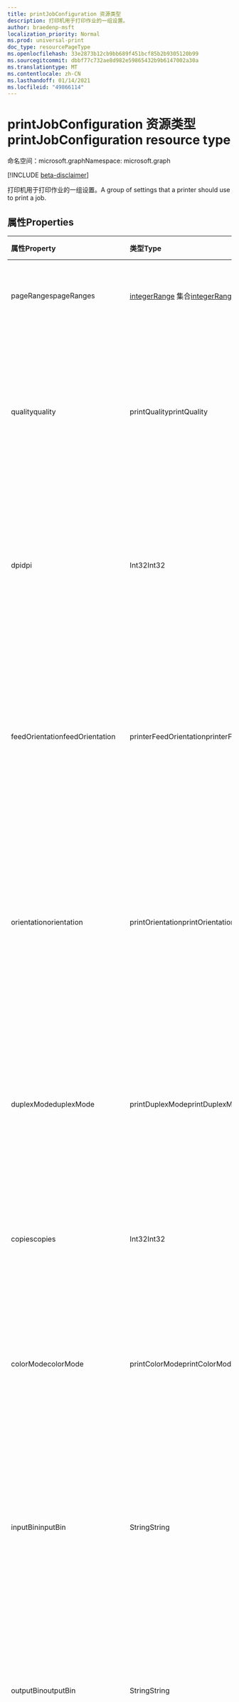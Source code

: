 ```yaml
---
title: printJobConfiguration 资源类型
description: 打印机用于打印作业的一组设置。
author: braedenp-msft
localization_priority: Normal
ms.prod: universal-print
doc_type: resourcePageType
ms.openlocfilehash: 33e2873b12cb9bb689f451bcf85b2b9305120b99
ms.sourcegitcommit: dbbf77c732ae8d982e59865432b9b6147002a30a
ms.translationtype: MT
ms.contentlocale: zh-CN
ms.lasthandoff: 01/14/2021
ms.locfileid: "49866114"
---
```

# <a name="printjobconfiguration-resource-type"></a><span data-ttu-id="0659e-103">printJobConfiguration 资源类型</span><span class="sxs-lookup"><span data-stu-id="0659e-103">printJobConfiguration resource type</span></span>

<span data-ttu-id="0659e-104">命名空间：microsoft.graph</span><span class="sxs-lookup"><span data-stu-id="0659e-104">Namespace: microsoft.graph</span></span>

[!INCLUDE [beta-disclaimer](../../includes/beta-disclaimer.md)]

<span data-ttu-id="0659e-105">打印机用于打印作业的一组设置。</span><span class="sxs-lookup"><span data-stu-id="0659e-105">A group of settings that a printer should use to print a job.</span></span>

## <a name="properties"></a><span data-ttu-id="0659e-106">属性</span><span class="sxs-lookup"><span data-stu-id="0659e-106">Properties</span></span>
| <span data-ttu-id="0659e-107">属性</span><span class="sxs-lookup"><span data-stu-id="0659e-107">Property</span></span>     | <span data-ttu-id="0659e-108">类型</span><span class="sxs-lookup"><span data-stu-id="0659e-108">Type</span></span>        | <span data-ttu-id="0659e-109">说明</span><span class="sxs-lookup"><span data-stu-id="0659e-109">Description</span></span> |
|:-------------|:------------|:------------|
|<span data-ttu-id="0659e-110">pageRanges</span><span class="sxs-lookup"><span data-stu-id="0659e-110">pageRanges</span></span>|<span data-ttu-id="0659e-111">[integerRange](integerrange.md) 集合</span><span class="sxs-lookup"><span data-stu-id="0659e-111">[integerRange](integerrange.md) collection</span></span>|<span data-ttu-id="0659e-112">要打印的页面范围。</span><span class="sxs-lookup"><span data-stu-id="0659e-112">The page ranges to print.</span></span> <span data-ttu-id="0659e-113">只读。</span><span class="sxs-lookup"><span data-stu-id="0659e-113">Read-only.</span></span>|
|<span data-ttu-id="0659e-114">quality</span><span class="sxs-lookup"><span data-stu-id="0659e-114">quality</span></span>|<span data-ttu-id="0659e-115">printQuality</span><span class="sxs-lookup"><span data-stu-id="0659e-115">printQuality</span></span>|<span data-ttu-id="0659e-116">打印作业时使用的打印质量。</span><span class="sxs-lookup"><span data-stu-id="0659e-116">The print quality to use when printing the job.</span></span> <span data-ttu-id="0659e-117">下表介绍了有效值。</span><span class="sxs-lookup"><span data-stu-id="0659e-117">Valid values are described in the table below.</span></span> <span data-ttu-id="0659e-118">只读。</span><span class="sxs-lookup"><span data-stu-id="0659e-118">Read-only.</span></span>|
|<span data-ttu-id="0659e-119">dpi</span><span class="sxs-lookup"><span data-stu-id="0659e-119">dpi</span></span>|<span data-ttu-id="0659e-120">Int32</span><span class="sxs-lookup"><span data-stu-id="0659e-120">Int32</span></span>|<span data-ttu-id="0659e-121">打印作业时使用的分辨率，以每英寸点数表示 (DPI) 。</span><span class="sxs-lookup"><span data-stu-id="0659e-121">The resolution to use when printing the job, expressed in dots per inch (DPI).</span></span> <span data-ttu-id="0659e-122">只读。</span><span class="sxs-lookup"><span data-stu-id="0659e-122">Read-only.</span></span>|
|<span data-ttu-id="0659e-123">feedOrientation</span><span class="sxs-lookup"><span data-stu-id="0659e-123">feedOrientation</span></span>|<span data-ttu-id="0659e-124">printerFeedOrientation</span><span class="sxs-lookup"><span data-stu-id="0659e-124">printerFeedOrientation</span></span>|<span data-ttu-id="0659e-125">将媒体馈送到打印机时使用的方向。</span><span class="sxs-lookup"><span data-stu-id="0659e-125">The orientation to use when feeding media into the printer.</span></span> <span data-ttu-id="0659e-126">下表介绍了有效值。</span><span class="sxs-lookup"><span data-stu-id="0659e-126">Valid values are described in the following table.</span></span> <span data-ttu-id="0659e-127">只读。</span><span class="sxs-lookup"><span data-stu-id="0659e-127">Read-only.</span></span>|
|<span data-ttu-id="0659e-128">orientation</span><span class="sxs-lookup"><span data-stu-id="0659e-128">orientation</span></span>|<span data-ttu-id="0659e-129">printOrientation</span><span class="sxs-lookup"><span data-stu-id="0659e-129">printOrientation</span></span>|<span data-ttu-id="0659e-130">打印作业时打印机应该使用的方向设置。</span><span class="sxs-lookup"><span data-stu-id="0659e-130">The orientation setting the printer should use when printing the job.</span></span> <span data-ttu-id="0659e-131">下表介绍了有效值。</span><span class="sxs-lookup"><span data-stu-id="0659e-131">Valid values are described in the following table.</span></span>|
|<span data-ttu-id="0659e-132">duplexMode</span><span class="sxs-lookup"><span data-stu-id="0659e-132">duplexMode</span></span>|<span data-ttu-id="0659e-133">printDuplexMode</span><span class="sxs-lookup"><span data-stu-id="0659e-133">printDuplexMode</span></span>|<span data-ttu-id="0659e-134">打印作业时打印机应该使用的双面模式。</span><span class="sxs-lookup"><span data-stu-id="0659e-134">The duplex mode the printer should use when printing the job.</span></span> <span data-ttu-id="0659e-135">下表介绍了有效值。</span><span class="sxs-lookup"><span data-stu-id="0659e-135">Valid values are described in the table below.</span></span> <span data-ttu-id="0659e-136">只读。</span><span class="sxs-lookup"><span data-stu-id="0659e-136">Read-only.</span></span>|
|<span data-ttu-id="0659e-137">copies</span><span class="sxs-lookup"><span data-stu-id="0659e-137">copies</span></span>|<span data-ttu-id="0659e-138">Int32</span><span class="sxs-lookup"><span data-stu-id="0659e-138">Int32</span></span>|<span data-ttu-id="0659e-139">应打印的副本数。</span><span class="sxs-lookup"><span data-stu-id="0659e-139">The number of copies that should be printed.</span></span> <span data-ttu-id="0659e-140">只读。</span><span class="sxs-lookup"><span data-stu-id="0659e-140">Read-only.</span></span>|
|<span data-ttu-id="0659e-141">colorMode</span><span class="sxs-lookup"><span data-stu-id="0659e-141">colorMode</span></span>|<span data-ttu-id="0659e-142">printColorMode</span><span class="sxs-lookup"><span data-stu-id="0659e-142">printColorMode</span></span>|<span data-ttu-id="0659e-143">打印机用于打印作业的颜色模式。</span><span class="sxs-lookup"><span data-stu-id="0659e-143">The color mode the printer should use to print the job.</span></span> <span data-ttu-id="0659e-144">下表介绍了有效值。</span><span class="sxs-lookup"><span data-stu-id="0659e-144">Valid values are described in the table below.</span></span> <span data-ttu-id="0659e-145">只读。</span><span class="sxs-lookup"><span data-stu-id="0659e-145">Read-only.</span></span>|
|<span data-ttu-id="0659e-146">inputBin</span><span class="sxs-lookup"><span data-stu-id="0659e-146">inputBin</span></span>|<span data-ttu-id="0659e-147">String</span><span class="sxs-lookup"><span data-stu-id="0659e-147">String</span></span>|<span data-ttu-id="0659e-148">打印时 (纸盒) 纸盒。</span><span class="sxs-lookup"><span data-stu-id="0659e-148">The input bin (tray) to use when printing.</span></span> <span data-ttu-id="0659e-149">有关支持的输入 [箱](printercapabilities.md) 列表，请参阅打印机的功能。</span><span class="sxs-lookup"><span data-stu-id="0659e-149">See the printer's [capabilities](printercapabilities.md) for a list of supported input bins.</span></span>|
|<span data-ttu-id="0659e-150">outputBin</span><span class="sxs-lookup"><span data-stu-id="0659e-150">outputBin</span></span>|<span data-ttu-id="0659e-151">String</span><span class="sxs-lookup"><span data-stu-id="0659e-151">String</span></span>|<span data-ttu-id="0659e-152">要放入已完成打印的输出箱。</span><span class="sxs-lookup"><span data-stu-id="0659e-152">The output bin to place completed prints into.</span></span> <span data-ttu-id="0659e-153">有关受支持的输出 [箱](printercapabilities.md) 列表，请参阅打印机的功能。</span><span class="sxs-lookup"><span data-stu-id="0659e-153">See the printer's [capabilities](printercapabilities.md) for a list of supported output bins.</span></span>|
|<span data-ttu-id="0659e-154">mediaSize</span><span class="sxs-lookup"><span data-stu-id="0659e-154">mediaSize</span></span>|<span data-ttu-id="0659e-155">String</span><span class="sxs-lookup"><span data-stu-id="0659e-155">String</span></span>|<span data-ttu-id="0659e-156">打印时使用的媒体大小。</span><span class="sxs-lookup"><span data-stu-id="0659e-156">The media sizeto use when printing.</span></span> <span data-ttu-id="0659e-157">支持 ISO 和 ANSI 媒体大小的标准大小名称，以及关联打印机支持的任何自定义大小。</span><span class="sxs-lookup"><span data-stu-id="0659e-157">Supports standard size names for ISO and ANSI media sizes, along with any custom sizes supported by the associated printer.</span></span>|
|<span data-ttu-id="0659e-158">margin</span><span class="sxs-lookup"><span data-stu-id="0659e-158">margin</span></span>|[<span data-ttu-id="0659e-159">printMargin</span><span class="sxs-lookup"><span data-stu-id="0659e-159">printMargin</span></span>](printmargin.md)|<span data-ttu-id="0659e-160">打印时使用的边距设置。</span><span class="sxs-lookup"><span data-stu-id="0659e-160">The margin settings to use when printing.</span></span>|
|<span data-ttu-id="0659e-161">mediaType</span><span class="sxs-lookup"><span data-stu-id="0659e-161">mediaType</span></span>|<span data-ttu-id="0659e-162">String</span><span class="sxs-lookup"><span data-stu-id="0659e-162">String</span></span>|<span data-ttu-id="0659e-163">默认媒体 (类型，例如) 打印文档的纸张类型。</span><span class="sxs-lookup"><span data-stu-id="0659e-163">The default media (such as paper) type to print the document on.</span></span> <span data-ttu-id="0659e-164">下表介绍了有效值。</span><span class="sxs-lookup"><span data-stu-id="0659e-164">Valid values are described in the following table.</span></span>|
|<span data-ttu-id="0659e-165">finishings</span><span class="sxs-lookup"><span data-stu-id="0659e-165">finishings</span></span>|<span data-ttu-id="0659e-166">printFinishing 集合</span><span class="sxs-lookup"><span data-stu-id="0659e-166">printFinishing collection</span></span>|<span data-ttu-id="0659e-167">打印时使用的完成过程。</span><span class="sxs-lookup"><span data-stu-id="0659e-167">Finishing processes to use when printing.</span></span>|
|<span data-ttu-id="0659e-168">pagesPerSheet</span><span class="sxs-lookup"><span data-stu-id="0659e-168">pagesPerSheet</span></span>|<span data-ttu-id="0659e-169">Int32</span><span class="sxs-lookup"><span data-stu-id="0659e-169">Int32</span></span>|<span data-ttu-id="0659e-170">每张工作表上要打印的文档页数。</span><span class="sxs-lookup"><span data-stu-id="0659e-170">The number of document pages to print on each sheet.</span></span>
|<span data-ttu-id="0659e-171">multipageLayout</span><span class="sxs-lookup"><span data-stu-id="0659e-171">multipageLayout</span></span>|<span data-ttu-id="0659e-172">printMultipageLayout</span><span class="sxs-lookup"><span data-stu-id="0659e-172">printMultipageLayout</span></span>|<span data-ttu-id="0659e-173">每张工作表打印多个页面时页面的布局方向。</span><span class="sxs-lookup"><span data-stu-id="0659e-173">The direction to lay out pages when multiple pages are being printed per sheet.</span></span> <span data-ttu-id="0659e-174">下表介绍了有效值。</span><span class="sxs-lookup"><span data-stu-id="0659e-174">Valid values are described in the following table.</span></span>|
|<span data-ttu-id="0659e-175">collate</span><span class="sxs-lookup"><span data-stu-id="0659e-175">collate</span></span>|<span data-ttu-id="0659e-176">布尔</span><span class="sxs-lookup"><span data-stu-id="0659e-176">Boolean</span></span>|<span data-ttu-id="0659e-177">打印多页文档的多个副本时，打印机是否应该整理页面。</span><span class="sxs-lookup"><span data-stu-id="0659e-177">Whether the printer should collate pages wehen printing multiple copies of a multi-page document.</span></span>|
|<span data-ttu-id="0659e-178">scaling</span><span class="sxs-lookup"><span data-stu-id="0659e-178">scaling</span></span>|<span data-ttu-id="0659e-179">printScaling</span><span class="sxs-lookup"><span data-stu-id="0659e-179">printScaling</span></span>|<span data-ttu-id="0659e-180">指定打印机如何缩放文档数据以适应请求的媒体。</span><span class="sxs-lookup"><span data-stu-id="0659e-180">Specifies how the printer should scale the document data to fit the requested media.</span></span> <span data-ttu-id="0659e-181">下表介绍了有效值。</span><span class="sxs-lookup"><span data-stu-id="0659e-181">Valid values are described in the following table.</span></span>|

### <a name="printquality-values"></a><span data-ttu-id="0659e-182">printQuality 值</span><span class="sxs-lookup"><span data-stu-id="0659e-182">printQuality values</span></span>

|<span data-ttu-id="0659e-183">成员</span><span class="sxs-lookup"><span data-stu-id="0659e-183">Member</span></span>|<span data-ttu-id="0659e-184">值</span><span class="sxs-lookup"><span data-stu-id="0659e-184">Value</span></span>|<span data-ttu-id="0659e-185">说明</span><span class="sxs-lookup"><span data-stu-id="0659e-185">Description</span></span>|
|:---|:---|:---|
|<span data-ttu-id="0659e-186">low</span><span class="sxs-lookup"><span data-stu-id="0659e-186">low</span></span>|<span data-ttu-id="0659e-187">0</span><span class="sxs-lookup"><span data-stu-id="0659e-187">0</span></span>|<span data-ttu-id="0659e-188">打印机将采用低 ("草稿") 作业。</span><span class="sxs-lookup"><span data-stu-id="0659e-188">The printer will print the job using low (commonly known as "draft") quality.</span></span>|
|<span data-ttu-id="0659e-189">中等</span><span class="sxs-lookup"><span data-stu-id="0659e-189">medium</span></span>|<span data-ttu-id="0659e-190">1 </span><span class="sxs-lookup"><span data-stu-id="0659e-190">1</span></span>|<span data-ttu-id="0659e-191">打印机使用 medim 打印作业 (通常称为"正常") 质量。</span><span class="sxs-lookup"><span data-stu-id="0659e-191">The printer will print the job using medim (commonly known as "normal") quality.</span></span>|
|<span data-ttu-id="0659e-192">high</span><span class="sxs-lookup"><span data-stu-id="0659e-192">high</span></span>|<span data-ttu-id="0659e-193">2 </span><span class="sxs-lookup"><span data-stu-id="0659e-193">2</span></span>|<span data-ttu-id="0659e-194">打印机会使用通常称为 ("最好"或"精细"的) 打印作业。</span><span class="sxs-lookup"><span data-stu-id="0659e-194">The printer will print the job using high (commonly known as "best" or "fine") quality.</span></span>|
|<span data-ttu-id="0659e-195">unknownFutureValue</span><span class="sxs-lookup"><span data-stu-id="0659e-195">unknownFutureValue</span></span>|<span data-ttu-id="0659e-196">3 </span><span class="sxs-lookup"><span data-stu-id="0659e-196">3</span></span>|<span data-ttu-id="0659e-197">可发展枚举 sentinel 值。</span><span class="sxs-lookup"><span data-stu-id="0659e-197">Evolvable enumeration sentinel value.</span></span> <span data-ttu-id="0659e-198">请勿使用。</span><span class="sxs-lookup"><span data-stu-id="0659e-198">Do not use.</span></span>|

### <a name="printerfeedorientation-values"></a><span data-ttu-id="0659e-199">printerFeedOrientation 值</span><span class="sxs-lookup"><span data-stu-id="0659e-199">printerFeedOrientation values</span></span>

|<span data-ttu-id="0659e-200">成员</span><span class="sxs-lookup"><span data-stu-id="0659e-200">Member</span></span>|<span data-ttu-id="0659e-201">值</span><span class="sxs-lookup"><span data-stu-id="0659e-201">Value</span></span>|<span data-ttu-id="0659e-202">说明</span><span class="sxs-lookup"><span data-stu-id="0659e-202">Description</span></span>|
|:---|:---|:---|
|<span data-ttu-id="0659e-203">longEdgeFirst</span><span class="sxs-lookup"><span data-stu-id="0659e-203">longEdgeFirst</span></span>|<span data-ttu-id="0659e-204">0</span><span class="sxs-lookup"><span data-stu-id="0659e-204">0</span></span>|<span data-ttu-id="0659e-205">打印机将在"横向"方向使用活动纸盒中的纸张，首先使用工作表的长边缘。</span><span class="sxs-lookup"><span data-stu-id="0659e-205">The printer will consume sheets from the active tray in "landscape" orientation, with the long edge of the sheet first.</span></span>|
|<span data-ttu-id="0659e-206">shortEdgeFirst</span><span class="sxs-lookup"><span data-stu-id="0659e-206">shortEdgeFirst</span></span>|<span data-ttu-id="0659e-207">1 </span><span class="sxs-lookup"><span data-stu-id="0659e-207">1</span></span>|<span data-ttu-id="0659e-208">打印机将在"纵向"方向使用活动纸盒中的纸张，首先使用纸张的短边缘。</span><span class="sxs-lookup"><span data-stu-id="0659e-208">The printer will consume sheets from the active tray in "portrait" orientation, with the short edge of the sheet first.</span></span>|
|<span data-ttu-id="0659e-209">unknownFutureValue</span><span class="sxs-lookup"><span data-stu-id="0659e-209">unknownFutureValue</span></span>|<span data-ttu-id="0659e-210">2 </span><span class="sxs-lookup"><span data-stu-id="0659e-210">2</span></span>|<span data-ttu-id="0659e-211">可发展枚举 sentinel 值。</span><span class="sxs-lookup"><span data-stu-id="0659e-211">Evolvable enumeration sentinel value.</span></span> <span data-ttu-id="0659e-212">请勿使用。</span><span class="sxs-lookup"><span data-stu-id="0659e-212">Do not use.</span></span>|

### <a name="printorientation-values"></a><span data-ttu-id="0659e-213">printOrientation 值</span><span class="sxs-lookup"><span data-stu-id="0659e-213">printOrientation values</span></span>

|<span data-ttu-id="0659e-214">成员</span><span class="sxs-lookup"><span data-stu-id="0659e-214">Member</span></span>|<span data-ttu-id="0659e-215">值</span><span class="sxs-lookup"><span data-stu-id="0659e-215">Value</span></span>|<span data-ttu-id="0659e-216">说明</span><span class="sxs-lookup"><span data-stu-id="0659e-216">Description</span></span>|
|:---|:---|:---|
|<span data-ttu-id="0659e-217">portrait</span><span class="sxs-lookup"><span data-stu-id="0659e-217">portrait</span></span>|<span data-ttu-id="0659e-218">3 </span><span class="sxs-lookup"><span data-stu-id="0659e-218">3</span></span>|<span data-ttu-id="0659e-219">打印机将打印"纵向"方向的印版。</span><span class="sxs-lookup"><span data-stu-id="0659e-219">The printer will print impressions in the "portrait" orientation.</span></span>|
|<span data-ttu-id="0659e-220">landscape</span><span class="sxs-lookup"><span data-stu-id="0659e-220">landscape</span></span>|<span data-ttu-id="0659e-221">4 </span><span class="sxs-lookup"><span data-stu-id="0659e-221">4</span></span>|<span data-ttu-id="0659e-222">打印机将以"横向"方向打印展示。</span><span class="sxs-lookup"><span data-stu-id="0659e-222">The printer will print impressions in the "landscape" orientation.</span></span>|
|<span data-ttu-id="0659e-223">reverseLandscape</span><span class="sxs-lookup"><span data-stu-id="0659e-223">reverseLandscape</span></span>|<span data-ttu-id="0659e-224">5 </span><span class="sxs-lookup"><span data-stu-id="0659e-224">5</span></span>|<span data-ttu-id="0659e-225">打印机将以"反向横向"方向打印展示。</span><span class="sxs-lookup"><span data-stu-id="0659e-225">The printer will print impressions in the "reverse landscape" orientation.</span></span>|
|<span data-ttu-id="0659e-226">reversePortrait</span><span class="sxs-lookup"><span data-stu-id="0659e-226">reversePortrait</span></span>|<span data-ttu-id="0659e-227">6 </span><span class="sxs-lookup"><span data-stu-id="0659e-227">6</span></span>|<span data-ttu-id="0659e-228">打印机将以"反向纵向"方向打印展示。</span><span class="sxs-lookup"><span data-stu-id="0659e-228">The printer will print impressions in the "reverse portrait" orientation.</span></span>|

### <a name="printduplexmode-values"></a><span data-ttu-id="0659e-229">printDuplexMode 值</span><span class="sxs-lookup"><span data-stu-id="0659e-229">printDuplexMode values</span></span>

|<span data-ttu-id="0659e-230">成员</span><span class="sxs-lookup"><span data-stu-id="0659e-230">Member</span></span>|<span data-ttu-id="0659e-231">值</span><span class="sxs-lookup"><span data-stu-id="0659e-231">Value</span></span>|<span data-ttu-id="0659e-232">说明</span><span class="sxs-lookup"><span data-stu-id="0659e-232">Description</span></span>|
|:---|:---|:---|
|<span data-ttu-id="0659e-233">flipOnLongEdge</span><span class="sxs-lookup"><span data-stu-id="0659e-233">flipOnLongEdge</span></span>|<span data-ttu-id="0659e-234">0</span><span class="sxs-lookup"><span data-stu-id="0659e-234">0</span></span>|<span data-ttu-id="0659e-235">打印机将双面打印，并沿长边翻转文档。</span><span class="sxs-lookup"><span data-stu-id="0659e-235">The printer will print double-sided, and will flip documents along the long edge.</span></span>|
|<span data-ttu-id="0659e-236">flipOnShortEdge</span><span class="sxs-lookup"><span data-stu-id="0659e-236">flipOnShortEdge</span></span>|<span data-ttu-id="0659e-237">1 </span><span class="sxs-lookup"><span data-stu-id="0659e-237">1</span></span>|<span data-ttu-id="0659e-238">打印机将双面打印，并沿短边翻转文档。</span><span class="sxs-lookup"><span data-stu-id="0659e-238">The printer will print double-sided, and will flip documents along the short edge.</span></span>|
|<span data-ttu-id="0659e-239">oneSided</span><span class="sxs-lookup"><span data-stu-id="0659e-239">oneSided</span></span>|<span data-ttu-id="0659e-240">2 </span><span class="sxs-lookup"><span data-stu-id="0659e-240">2</span></span>|<span data-ttu-id="0659e-241">打印机将单面打印。</span><span class="sxs-lookup"><span data-stu-id="0659e-241">The printer will print single-sided.</span></span>|

### <a name="printcolormode-values"></a><span data-ttu-id="0659e-242">printColorMode 值</span><span class="sxs-lookup"><span data-stu-id="0659e-242">printColorMode values</span></span>

|<span data-ttu-id="0659e-243">成员</span><span class="sxs-lookup"><span data-stu-id="0659e-243">Member</span></span>|<span data-ttu-id="0659e-244">值</span><span class="sxs-lookup"><span data-stu-id="0659e-244">Value</span></span>|<span data-ttu-id="0659e-245">说明</span><span class="sxs-lookup"><span data-stu-id="0659e-245">Description</span></span>|
|:---|:---|:---|
|<span data-ttu-id="0659e-246">blackAndWhite</span><span class="sxs-lookup"><span data-stu-id="0659e-246">blackAndWhite</span></span>|<span data-ttu-id="0659e-247">0</span><span class="sxs-lookup"><span data-stu-id="0659e-247">0</span></span>|<span data-ttu-id="0659e-248">黑白标记 (使用黑色标记材料。) </span><span class="sxs-lookup"><span data-stu-id="0659e-248">Black and white (use black marker material only.)</span></span>|
|<span data-ttu-id="0659e-249">灰度</span><span class="sxs-lookup"><span data-stu-id="0659e-249">grayscale</span></span>|<span data-ttu-id="0659e-250">1 </span><span class="sxs-lookup"><span data-stu-id="0659e-250">1</span></span>|<span data-ttu-id="0659e-251">灰度 (可能使用某些颜色标记材料。) </span><span class="sxs-lookup"><span data-stu-id="0659e-251">Grayscale (may use some color marker material.)</span></span>|
|<span data-ttu-id="0659e-252">颜色</span><span class="sxs-lookup"><span data-stu-id="0659e-252">color</span></span>|<span data-ttu-id="0659e-253">2 </span><span class="sxs-lookup"><span data-stu-id="0659e-253">2</span></span>|<span data-ttu-id="0659e-254">颜色 (使用标记材料的任意组合来创建颜色展示) 。</span><span class="sxs-lookup"><span data-stu-id="0659e-254">Color (use any combination of marker materials to create a color impression).</span></span>|
|<span data-ttu-id="0659e-255">自动</span><span class="sxs-lookup"><span data-stu-id="0659e-255">auto</span></span>|<span data-ttu-id="0659e-256">3 </span><span class="sxs-lookup"><span data-stu-id="0659e-256">3</span></span>|<span data-ttu-id="0659e-257">让打印机决定使用哪种颜色模式。</span><span class="sxs-lookup"><span data-stu-id="0659e-257">Let the printer decide which color mode to use.</span></span>|

### <a name="printfinishing-values"></a><span data-ttu-id="0659e-258">printFinishing 值</span><span class="sxs-lookup"><span data-stu-id="0659e-258">printFinishing values</span></span>

|<span data-ttu-id="0659e-259">成员</span><span class="sxs-lookup"><span data-stu-id="0659e-259">Member</span></span>|<span data-ttu-id="0659e-260">值</span><span class="sxs-lookup"><span data-stu-id="0659e-260">Value</span></span>|<span data-ttu-id="0659e-261">说明</span><span class="sxs-lookup"><span data-stu-id="0659e-261">Description</span></span>|
|:---|:---|:---|
|<span data-ttu-id="0659e-262">无</span><span class="sxs-lookup"><span data-stu-id="0659e-262">none</span></span>|<span data-ttu-id="0659e-263">3 </span><span class="sxs-lookup"><span data-stu-id="0659e-263">3</span></span>|<span data-ttu-id="0659e-264">无完成。</span><span class="sxs-lookup"><span data-stu-id="0659e-264">No finishings.</span></span> <span data-ttu-id="0659e-265">包括此值等效于提供一个空的完成集合。</span><span class="sxs-lookup"><span data-stu-id="0659e-265">Including this value is equivalent to providing an empty collection of finishings.</span></span>|
|<span data-ttu-id="0659e-266">装订</span><span class="sxs-lookup"><span data-stu-id="0659e-266">staple</span></span>|<span data-ttu-id="0659e-267">4 </span><span class="sxs-lookup"><span data-stu-id="0659e-267">4</span></span>|<span data-ttu-id="0659e-268">使用打印机的默认装订配置装订文档。</span><span class="sxs-lookup"><span data-stu-id="0659e-268">Staple the document using the printer's default stapling configuration.</span></span>|
|<span data-ttu-id="0659e-269">一些</span><span class="sxs-lookup"><span data-stu-id="0659e-269">punch</span></span>|<span data-ttu-id="0659e-270">5 </span><span class="sxs-lookup"><span data-stu-id="0659e-270">5</span></span>|<span data-ttu-id="0659e-271">使用打印机的默认内径配置将文档放大。</span><span class="sxs-lookup"><span data-stu-id="0659e-271">Hole punch the document using the printer's default hole punch configuration.</span></span>|
|<span data-ttu-id="0659e-272">cover</span><span class="sxs-lookup"><span data-stu-id="0659e-272">cover</span></span>|<span data-ttu-id="0659e-273">6 </span><span class="sxs-lookup"><span data-stu-id="0659e-273">6</span></span>|<span data-ttu-id="0659e-274">将封面应用于文档。</span><span class="sxs-lookup"><span data-stu-id="0659e-274">Apply a cover to the document.</span></span>|
|<span data-ttu-id="0659e-275">bind</span><span class="sxs-lookup"><span data-stu-id="0659e-275">bind</span></span>|<span data-ttu-id="0659e-276">7 </span><span class="sxs-lookup"><span data-stu-id="0659e-276">7</span></span>|<span data-ttu-id="0659e-277">使用打印机的默认绑定配置绑定文档。</span><span class="sxs-lookup"><span data-stu-id="0659e-277">Bind the document using the printer's default binding configuration.</span></span>|
|<span data-ttu-id="0659e-278">itchStitch</span><span class="sxs-lookup"><span data-stu-id="0659e-278">saddleStitch</span></span>|<span data-ttu-id="0659e-279">8 </span><span class="sxs-lookup"><span data-stu-id="0659e-279">8</span></span>|<span data-ttu-id="0659e-280">使用打印机的默认装订配置打印文档。</span><span class="sxs-lookup"><span data-stu-id="0659e-280">Saddle-stich the document using the printer's default stitching configuration.</span></span>|
|<span data-ttu-id="0659e-281">所图</span><span class="sxs-lookup"><span data-stu-id="0659e-281">stitchEdge</span></span>|<span data-ttu-id="0659e-282">9 </span><span class="sxs-lookup"><span data-stu-id="0659e-282">9</span></span>|<span data-ttu-id="0659e-283">使用打印机的默认装订配置对文档进行边缘装订。</span><span class="sxs-lookup"><span data-stu-id="0659e-283">Edge-stitch the document using the printer's default stitching configuration.</span></span>|
|<span data-ttu-id="0659e-284">装订TopLeft</span><span class="sxs-lookup"><span data-stu-id="0659e-284">stapleTopLeft</span></span>|<span data-ttu-id="0659e-285">20</span><span class="sxs-lookup"><span data-stu-id="0659e-285">20</span></span>|<span data-ttu-id="0659e-286">将文档装订在左上角。</span><span class="sxs-lookup"><span data-stu-id="0659e-286">Staple the document in the top-left corner.</span></span>|
|<span data-ttu-id="0659e-287">装订BottomLeft</span><span class="sxs-lookup"><span data-stu-id="0659e-287">stapleBottomLeft</span></span>|<span data-ttu-id="0659e-288"> 21</span><span class="sxs-lookup"><span data-stu-id="0659e-288">21</span></span>|<span data-ttu-id="0659e-289">将文档装订在左下角。</span><span class="sxs-lookup"><span data-stu-id="0659e-289">Staple the document in the bottom-left corner.</span></span>|
|<span data-ttu-id="0659e-290">装订TopRight</span><span class="sxs-lookup"><span data-stu-id="0659e-290">stapleTopRight</span></span>|<span data-ttu-id="0659e-291">22</span><span class="sxs-lookup"><span data-stu-id="0659e-291">22</span></span>|<span data-ttu-id="0659e-292">将文档装订在右上角。</span><span class="sxs-lookup"><span data-stu-id="0659e-292">Staple the document in the top-right corner.</span></span>|
|<span data-ttu-id="0659e-293">装订BottomRight</span><span class="sxs-lookup"><span data-stu-id="0659e-293">stapleBottomRight</span></span>|<span data-ttu-id="0659e-294">23</span><span class="sxs-lookup"><span data-stu-id="0659e-294">23</span></span>|<span data-ttu-id="0659e-295">将文档装订在右下角。</span><span class="sxs-lookup"><span data-stu-id="0659e-295">Staple the document in the bottom-right corner.</span></span>|
|<span data-ttu-id="0659e-296">ftLeftEdge</span><span class="sxs-lookup"><span data-stu-id="0659e-296">stitchLeftEdge</span></span>|<span data-ttu-id="0659e-297">24</span><span class="sxs-lookup"><span data-stu-id="0659e-297">24</span></span>|<span data-ttu-id="0659e-298">沿左边缘对文档进行边缘装订。</span><span class="sxs-lookup"><span data-stu-id="0659e-298">Edge-stitch the document along the left edge.</span></span>|
|<span data-ttu-id="0659e-299">stitchTopEdge</span><span class="sxs-lookup"><span data-stu-id="0659e-299">stitchTopEdge</span></span>|<span data-ttu-id="0659e-300">25</span><span class="sxs-lookup"><span data-stu-id="0659e-300">25</span></span>|<span data-ttu-id="0659e-301">沿上边缘对文档进行边缘装订。</span><span class="sxs-lookup"><span data-stu-id="0659e-301">Edge-stitch the document along the top edge.</span></span>|
|<span data-ttu-id="0659e-302">将rightEdge</span><span class="sxs-lookup"><span data-stu-id="0659e-302">stitchRightEdge</span></span>|<span data-ttu-id="0659e-303">26</span><span class="sxs-lookup"><span data-stu-id="0659e-303">26</span></span>|<span data-ttu-id="0659e-304">沿右边缘对文档进行边缘装订。</span><span class="sxs-lookup"><span data-stu-id="0659e-304">Edge-stitch the document along the right edge.</span></span>|
|<span data-ttu-id="0659e-305">stitchBottomEdge</span><span class="sxs-lookup"><span data-stu-id="0659e-305">stitchBottomEdge</span></span>|<span data-ttu-id="0659e-306">27</span><span class="sxs-lookup"><span data-stu-id="0659e-306">27</span></span>|<span data-ttu-id="0659e-307">沿下边缘对文档进行边缘装订。</span><span class="sxs-lookup"><span data-stu-id="0659e-307">Edge-stitch the document along the bottom edge.</span></span>|
|<span data-ttu-id="0659e-308">stapleDualLeft</span><span class="sxs-lookup"><span data-stu-id="0659e-308">stapleDualLeft</span></span>|<span data-ttu-id="0659e-309">28</span><span class="sxs-lookup"><span data-stu-id="0659e-309">28</span></span>|<span data-ttu-id="0659e-310">沿左边缘装订文档两次。</span><span class="sxs-lookup"><span data-stu-id="0659e-310">Staple the document twice along the left edge.</span></span>|
|<span data-ttu-id="0659e-311">stapleDualTop</span><span class="sxs-lookup"><span data-stu-id="0659e-311">stapleDualTop</span></span>|<span data-ttu-id="0659e-312">29</span><span class="sxs-lookup"><span data-stu-id="0659e-312">29</span></span>|<span data-ttu-id="0659e-313">沿上边缘装订文档两次。</span><span class="sxs-lookup"><span data-stu-id="0659e-313">Staple the document twice along the top edge.</span></span>|
|<span data-ttu-id="0659e-314">stapleDualRight</span><span class="sxs-lookup"><span data-stu-id="0659e-314">stapleDualRight</span></span>|<span data-ttu-id="0659e-315">30</span><span class="sxs-lookup"><span data-stu-id="0659e-315">30</span></span>|<span data-ttu-id="0659e-316">沿右边缘装订文档两次。</span><span class="sxs-lookup"><span data-stu-id="0659e-316">Staple the document twice along the right edge.</span></span>|
|<span data-ttu-id="0659e-317">stapleDualBottom</span><span class="sxs-lookup"><span data-stu-id="0659e-317">stapleDualBottom</span></span>|<span data-ttu-id="0659e-318">31</span><span class="sxs-lookup"><span data-stu-id="0659e-318">31</span></span>|<span data-ttu-id="0659e-319">沿下边缘装订文档两次。</span><span class="sxs-lookup"><span data-stu-id="0659e-319">Staple the document twice along the bottom edge.</span></span>|
|<span data-ttu-id="0659e-320">unknownFutureValue</span><span class="sxs-lookup"><span data-stu-id="0659e-320">unknownFutureValue</span></span>|<span data-ttu-id="0659e-321">32</span><span class="sxs-lookup"><span data-stu-id="0659e-321">32</span></span>|<span data-ttu-id="0659e-322">可发展枚举 sentinel 值。</span><span class="sxs-lookup"><span data-stu-id="0659e-322">Evolvable enumeration sentinel value.</span></span> <span data-ttu-id="0659e-323">请勿使用。</span><span class="sxs-lookup"><span data-stu-id="0659e-323">Do not use.</span></span>|

### <a name="printmultipagelayout-values"></a><span data-ttu-id="0659e-324">printMultipageLayout 值</span><span class="sxs-lookup"><span data-stu-id="0659e-324">printMultipageLayout values</span></span>

|<span data-ttu-id="0659e-325">成员</span><span class="sxs-lookup"><span data-stu-id="0659e-325">Member</span></span>|<span data-ttu-id="0659e-326">值</span><span class="sxs-lookup"><span data-stu-id="0659e-326">Value</span></span>|<span data-ttu-id="0659e-327">说明</span><span class="sxs-lookup"><span data-stu-id="0659e-327">Description</span></span>|
|:---|:---|:---|
|<span data-ttu-id="0659e-328">顺时针FromTopLeft</span><span class="sxs-lookup"><span data-stu-id="0659e-328">clockwiseFromTopLeft</span></span>|<span data-ttu-id="0659e-329">0</span><span class="sxs-lookup"><span data-stu-id="0659e-329">0</span></span>|<span data-ttu-id="0659e-330">从左上开始按顺时针网格排列页面。</span><span class="sxs-lookup"><span data-stu-id="0659e-330">Arrange the pages in a clockwise grid starting in the top left.</span></span>|
|<span data-ttu-id="0659e-331">counterClockwiseFromTopLeft</span><span class="sxs-lookup"><span data-stu-id="0659e-331">counterClockwiseFromTopLeft</span></span>|<span data-ttu-id="0659e-332">1 </span><span class="sxs-lookup"><span data-stu-id="0659e-332">1</span></span>|<span data-ttu-id="0659e-333">从左上开始按逆时针网格排列页面。</span><span class="sxs-lookup"><span data-stu-id="0659e-333">Arrange the pages in a counterclockwise grid starting in the top left.</span></span>|
|<span data-ttu-id="0659e-334">counterClockwiseFromTopRight</span><span class="sxs-lookup"><span data-stu-id="0659e-334">counterClockwiseFromTopRight</span></span>|<span data-ttu-id="0659e-335">2 </span><span class="sxs-lookup"><span data-stu-id="0659e-335">2</span></span>|<span data-ttu-id="0659e-336">从右上方开始按逆时针网格排列页面。</span><span class="sxs-lookup"><span data-stu-id="0659e-336">Arrange the pages in a counterclockwise grid starting in the top right.</span></span>|
|<span data-ttu-id="0659e-337">顺时针FromTopRight</span><span class="sxs-lookup"><span data-stu-id="0659e-337">clockwiseFromTopRight</span></span>|<span data-ttu-id="0659e-338">3 </span><span class="sxs-lookup"><span data-stu-id="0659e-338">3</span></span>|<span data-ttu-id="0659e-339">从右上开始按顺时针网格排列页面。</span><span class="sxs-lookup"><span data-stu-id="0659e-339">Arrange the pages in a clockwise grid starting in the top right.</span></span>|
|<span data-ttu-id="0659e-340">counterClockwiseFromBottomLeft</span><span class="sxs-lookup"><span data-stu-id="0659e-340">counterClockwiseFromBottomLeft</span></span>|<span data-ttu-id="0659e-341">4 </span><span class="sxs-lookup"><span data-stu-id="0659e-341">4</span></span>|<span data-ttu-id="0659e-342">从左下角开始按逆时针网格排列页面。</span><span class="sxs-lookup"><span data-stu-id="0659e-342">Arrange the pages in a counterclockwise grid starting in the bottom left.</span></span>|
|<span data-ttu-id="0659e-343">顺时针FromBottomLeft</span><span class="sxs-lookup"><span data-stu-id="0659e-343">clockwiseFromBottomLeft</span></span>|<span data-ttu-id="0659e-344">5 </span><span class="sxs-lookup"><span data-stu-id="0659e-344">5</span></span>|<span data-ttu-id="0659e-345">从左下角开始按顺时针网格排列页面。</span><span class="sxs-lookup"><span data-stu-id="0659e-345">Arrange the pages in a clockwise grid starting in the bottom left.</span></span>|
|<span data-ttu-id="0659e-346">counterClockwiseFromBottomRight</span><span class="sxs-lookup"><span data-stu-id="0659e-346">counterClockwiseFromBottomRight</span></span>|<span data-ttu-id="0659e-347">6 </span><span class="sxs-lookup"><span data-stu-id="0659e-347">6</span></span>|<span data-ttu-id="0659e-348">从右下角开始按逆时针网格排列页面。</span><span class="sxs-lookup"><span data-stu-id="0659e-348">Arrange the pages in a counterclockwise grid starting in the bottom right.</span></span>|
|<span data-ttu-id="0659e-349">顺时针FromBottomRight</span><span class="sxs-lookup"><span data-stu-id="0659e-349">clockwiseFromBottomRight</span></span>|<span data-ttu-id="0659e-350">7 </span><span class="sxs-lookup"><span data-stu-id="0659e-350">7</span></span>|<span data-ttu-id="0659e-351">从右下角开始按顺时针网格排列页面。</span><span class="sxs-lookup"><span data-stu-id="0659e-351">Arrange the pages in a clockwise grid starting in the bottom right.</span></span>|

### <a name="printscaling-values"></a><span data-ttu-id="0659e-352">printScaling 值</span><span class="sxs-lookup"><span data-stu-id="0659e-352">printScaling values</span></span>

|<span data-ttu-id="0659e-353">成员</span><span class="sxs-lookup"><span data-stu-id="0659e-353">Member</span></span>|<span data-ttu-id="0659e-354">值</span><span class="sxs-lookup"><span data-stu-id="0659e-354">Value</span></span>|<span data-ttu-id="0659e-355">说明</span><span class="sxs-lookup"><span data-stu-id="0659e-355">Description</span></span>|
|:---|:---|:---|
|<span data-ttu-id="0659e-356">自动</span><span class="sxs-lookup"><span data-stu-id="0659e-356">auto</span></span>|<span data-ttu-id="0659e-357">0</span><span class="sxs-lookup"><span data-stu-id="0659e-357">0</span></span>|<span data-ttu-id="0659e-358">如果文档大于所请求的媒体，并且边距不为零，打印机会像调整 printScaling 一样缩放文档。</span><span class="sxs-lookup"><span data-stu-id="0659e-358">If the document is larger than the requested media and the margins are non-zero, the printer scales the document like the **fit** printScaling.</span></span> <span data-ttu-id="0659e-359">否则，打印机会使用填充 printScaling 缩放文档。</span><span class="sxs-lookup"><span data-stu-id="0659e-359">Otherwise, the printer scales the document using the **fill** printScaling.</span></span> <span data-ttu-id="0659e-360">如果文档小于请求的媒体，则使用"无"printScaling。</span><span class="sxs-lookup"><span data-stu-id="0659e-360">If the document is smaller than the requested media, 'none' printScaling is used.</span></span>|
|<span data-ttu-id="0659e-361">shrinkToFit</span><span class="sxs-lookup"><span data-stu-id="0659e-361">shrinkToFit</span></span>|<span data-ttu-id="0659e-362">1 </span><span class="sxs-lookup"><span data-stu-id="0659e-362">1</span></span>|<span data-ttu-id="0659e-363">如果文档大于请求的媒体，打印机会像调整 printScaling 一样缩放文档。</span><span class="sxs-lookup"><span data-stu-id="0659e-363">If the document is larger than the requested media, the printer scales the document like the **fit** printScaling.</span></span> <span data-ttu-id="0659e-364">否则，打印机会像无打印打印一 **样缩放文档** 。</span><span class="sxs-lookup"><span data-stu-id="0659e-364">Otherwise, the printer scales the document like the **none** printScaling.</span></span>|
|<span data-ttu-id="0659e-365">fill</span><span class="sxs-lookup"><span data-stu-id="0659e-365">fill</span></span>|<span data-ttu-id="0659e-366">2 </span><span class="sxs-lookup"><span data-stu-id="0659e-366">2</span></span>|<span data-ttu-id="0659e-367">打印机缩放文档以填充请求的媒体大小，从而保留其纵横比，但可能会裁剪文档部分。</span><span class="sxs-lookup"><span data-stu-id="0659e-367">The printer scales the document to fill the requested media size, preserving its aspect ratio but potentially cropping portions of the document.</span></span>|
|<span data-ttu-id="0659e-368">fit</span><span class="sxs-lookup"><span data-stu-id="0659e-368">fit</span></span>|<span data-ttu-id="0659e-369">3 </span><span class="sxs-lookup"><span data-stu-id="0659e-369">3</span></span>|<span data-ttu-id="0659e-370">打印机缩放文档以适应所请求的媒体大小的可打印区域，从而保留文档数据的纵横比，而不裁剪文档。</span><span class="sxs-lookup"><span data-stu-id="0659e-370">The printer scales the document to fit the printable area of the requested media size, preserving the aspect ratio of the document data without cropping the document.</span></span>|
|<span data-ttu-id="0659e-371">无</span><span class="sxs-lookup"><span data-stu-id="0659e-371">none</span></span>|<span data-ttu-id="0659e-372">4 </span><span class="sxs-lookup"><span data-stu-id="0659e-372">4</span></span>|<span data-ttu-id="0659e-373">打印机不会缩放文档以适合请求的媒体大小。</span><span class="sxs-lookup"><span data-stu-id="0659e-373">The printer does not scale the document to fit the requested media size.</span></span> <span data-ttu-id="0659e-374">如果文档大于请求的媒体，打印机将设置其中心并剪辑生成的输出。</span><span class="sxs-lookup"><span data-stu-id="0659e-374">If the document is larger than the requested media, the printer centers and clips the resulting output.</span></span> <span data-ttu-id="0659e-375">如果文档小于请求的媒体，打印机将生成的输出作为中心。</span><span class="sxs-lookup"><span data-stu-id="0659e-375">If the document is smaller than the requested media, printer centers the resulting output.</span></span>|
|<span data-ttu-id="0659e-376">unknownFutureValue</span><span class="sxs-lookup"><span data-stu-id="0659e-376">unknownFutureValue</span></span>|<span data-ttu-id="0659e-377">5 </span><span class="sxs-lookup"><span data-stu-id="0659e-377">5</span></span>|<span data-ttu-id="0659e-378">可发展枚举 sentinel 值。</span><span class="sxs-lookup"><span data-stu-id="0659e-378">Evolvable enumeration sentinel value.</span></span> <span data-ttu-id="0659e-379">请勿使用。</span><span class="sxs-lookup"><span data-stu-id="0659e-379">Do not use.</span></span>|

## <a name="json-representation"></a><span data-ttu-id="0659e-380">JSON 表示形式</span><span class="sxs-lookup"><span data-stu-id="0659e-380">JSON representation</span></span>

<span data-ttu-id="0659e-381">下面是资源的 JSON 表示形式。</span><span class="sxs-lookup"><span data-stu-id="0659e-381">The following is a JSON representation of the resource.</span></span>

<!-- {
  "blockType": "resource",
  "optionalProperties": [

  ],
  "@odata.type": "microsoft.graph.printJobConfiguration"
}-->

```json
{
  "pageRanges": [{"@odata.type": "microsoft.graph.integerRange"}],
  "quality": {"@odata.type": "microsoft.graph.printQuality"},
  "dpi": 12345,
  "feedOrientation": {"@odata.type": "microsoft.graph.printerFeedOrientation"},
  "orientation": {"@odata.type": "microsoft.graph.printOrientation"},
  "duplexMode": {"@odata.type": "microsoft.graph.printDuplexMode"},
  "copies": 12345,
  "colorMode": {"@odata.type": "microsoft.graph.printColorMode"},
  "inputBin": "",
  "outputBin": "",
  "mediaSize": "",
  "margin": {"@odata.type": "microsoft.graph.printMargin"},
  "mediaType": "",
  "finishings": [{"@odata.type": "microsoft.graph.printFinishing"}],
  "pagesPerSheet": 12345,
  "multipageLayout": {"@odata.type": "microsoft.graph.printMultipageLayout"},
  "collate": true,
  "scaling": {"@odata.type": "microsoft.graph.printScaling"}
}
```


